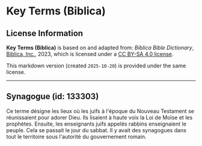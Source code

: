 # Key Terms (Biblica)

## License Information

**Key Terms (Biblica)** is based on and adapted from: _Biblica Bible Dictionary_, [Biblica, Inc.](https://www.biblica.com/), 2023, which is licensed under a [CC BY-SA 4.0 license](https://creativecommons.org/licenses/by-sa/4.0/legalcode.en).

This markdown version (created `2025-10-20`) is provided under the same license.



--------------------------------

## Synagogue (id: 133303)

Ce terme désigne les lieux où les juifs à l'époque du Nouveau Testament se réunissaient pour adorer Dieu. Ils lisaient à haute voix la Loi de Moïse et les prophètes. Ensuite, les enseignants juifs appelés rabbins enseignaient le peuple. Cela se passait le jour du sabbat. Il y avait des synagogues dans tout le territoire sous l'autorité du gouvernement romain.


